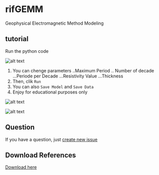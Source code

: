# rifGEMM
Geophysical Electromagnetic Method Modeling

## tutorial

Run the python code

![alt text](https://github.com/riflab/rifGEMM/blob/master/images/1.PNG)

1. You can chenge parameters
..Maximum Period
.. Number of decade
...Periode per Decade
...Resistivity Value
...Thickness
2. Then, clik `Run`
3. You can also `Save Model` and `Save Data`
4. Enjoy for educational purposes only

![alt text](https://github.com/riflab/rifGEMM/blob/master/images/2.PNG)

![alt text](https://github.com/riflab/rifGEMM/blob/master/images/3.PNG)

## Question
If you have a question, just [create new issue](https://github.com/riflab/rifGEMM/issues)

## Download References
[Download here](https://www.researchgate.net/publication/250729983_An_alternative_algorithm_for_one-dimensional_magnetotelluric_response_calculation)
